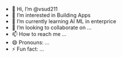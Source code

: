 - 👋 Hi, I’m @vsud211
- 👀 I’m interested in Building Apps
- 🌱 I’m currently learning AI ML in enterprice
- 💞️ I’m looking to collaborate on ...
- 📫 How to reach me ...
- 😄 Pronouns: ...
- ⚡ Fun fact: ...

<!---
vsud211/vsud211 is a ✨ special ✨ repository because its `README.md` (this file) appears on your GitHub profile.
You can click the Preview link to take a look at your changes.
--->
